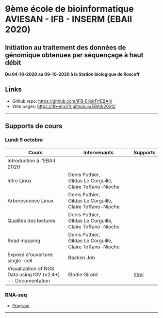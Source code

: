 
# 9ème école de bioinformatique AVIESAN - IFB - INSERM (EBAII 2020)

## Initiation au traitement des données de génomique obtenues par séquençage à haut débit

**Du 04-10-2020 au 09-10-2020 à la Station biologique de Roscoff**


## Links

- Github repo: <https://github.com/IFB-ElixirFr/EBAII/>
- Web pages: <https://ifb-elixirfr.github.io/EBAII/2020/>


****

## Supports de cours

### Lundi 5 octobre

| Cours | Intervenants | Supports |
|----------------------------------|--------------|----------|
| Introduction à l'EBAII 2020 |  |  |
| Intro Linux | Denis Puthier, Gildas Le Corguillé, Claire Toffano-Nioche | |
| Arborescence Linux | Denis Puthier, Gildas Le Corguillé, Claire Toffano-Nioche | |
| Qualités des lectures | Denis Puthier, Gildas Le Corguillé, Claire Toffano-Nioche | |
| Read mapping | Denis Puthier, Gildas Le Corguillé, Claire Toffano-Nioche | |
| Exposé d'ouverture: single-cell | Bastien Job | |
| Visualization of NGS Data using IGV (v2.4+) -- Documentation | Elodie Girard | [html](IGV/IGV.html) |


### RNA-seq

- [Program](RNA-seq/)



*****
